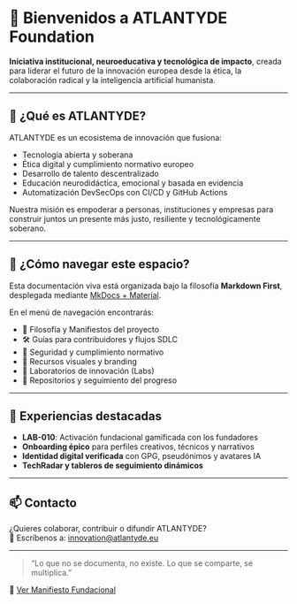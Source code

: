 # 🧠 Bienvenidos a ATLANTYDE Foundation

**Iniciativa institucional, neuroeducativa y tecnológica de impacto**, creada para liderar el futuro de la innovación europea desde la ética, la colaboración radical y la inteligencia artificial humanista.

---

## 🌊 ¿Qué es ATLANTYDE?

ATLANTYDE es un ecosistema de innovación que fusiona:

- Tecnología abierta y soberana
- Ética digital y cumplimiento normativo europeo
- Desarrollo de talento descentralizado
- Educación neurodidáctica, emocional y basada en evidencia
- Automatización DevSecOps con CI/CD y GitHub Actions

Nuestra misión es empoderar a personas, instituciones y empresas para construir juntos un presente más justo, resiliente y tecnológicamente soberano.

---

## 🧭 ¿Cómo navegar este espacio?

Esta documentación viva está organizada bajo la filosofía **Markdown First**, desplegada mediante [MkDocs + Material](https://squidfunk.github.io/mkdocs-material/).

En el menú de navegación encontrarás:

- 📜 Filosofía y Manifiestos del proyecto
- 🛠️ Guías para contribuidores y flujos SDLC
- 🔐 Seguridad y cumplimiento normativo
- 🎨 Recursos visuales y branding
- 🧪 Laboratorios de innovación (Labs)
- 🧩 Repositorios y seguimiento del progreso

---

## 🧪 Experiencias destacadas

- **LAB-010**: Activación fundacional gamificada con los fundadores
- **Onboarding épico** para perfiles creativos, técnicos y narrativos
- **Identidad digital verificada** con GPG, pseudónimos y avatares IA
- **TechRadar y tableros de seguimiento dinámicos**

---

## 📫 Contacto

¿Quieres colaborar, contribuir o difundir ATLANTYDE?  
📩 Escríbenos a: [innovation@atlantyde.eu](mailto:innovation@atlantyde.eu)

---

> “Lo que no se documenta, no existe. Lo que se comparte, se multiplica.”

🧬 [Ver Manifiesto Fundacional](docs/governance/founders_manifesto.md)